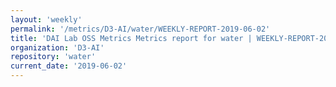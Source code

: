 ```yaml
---
layout: 'weekly'
permalink: '/metrics/D3-AI/water/WEEKLY-REPORT-2019-06-02'
title: 'DAI Lab OSS Metrics Metrics report for water | WEEKLY-REPORT-2019-06-02'
organization: 'D3-AI'
repository: 'water'
current_date: '2019-06-02'
---
```

